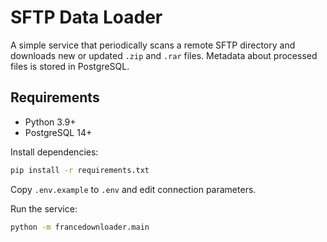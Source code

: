 # SFTP Data Loader

A simple service that periodically scans a remote SFTP directory and downloads new or updated `.zip` and `.rar` files. Metadata about processed files is stored in PostgreSQL.

## Requirements
- Python 3.9+
- PostgreSQL 14+

Install dependencies:
```bash
pip install -r requirements.txt
```

Copy `.env.example` to `.env` and edit connection parameters.

Run the service:
```bash
python -m francedownloader.main
```
